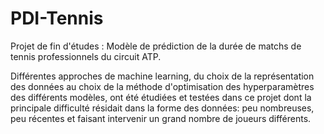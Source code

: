 # PDI-Tennis
Projet de fin d'études : Modèle de prédiction de la durée de matchs de tennis professionnels du circuit ATP.

Différentes approches de machine learning, du choix de la représentation des données au choix de la méthode d'optimisation des hyperparamètres des différents modèles, ont été étudiées et testées dans ce projet dont la principale difficulté résidait dans la forme des données: peu nombreuses, peu récentes et faisant intervenir un grand nombre de joueurs différents.

